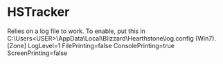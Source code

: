 HSTracker
=========

Relies on a log file to work. To enable, put this in C:\Users\<USER>\AppData\Local\Blizzard\Hearthstone\log.config (Win7).
[Zone]
LogLevel=1
FilePrinting=false
ConsolePrinting=true
ScreenPrinting=false
